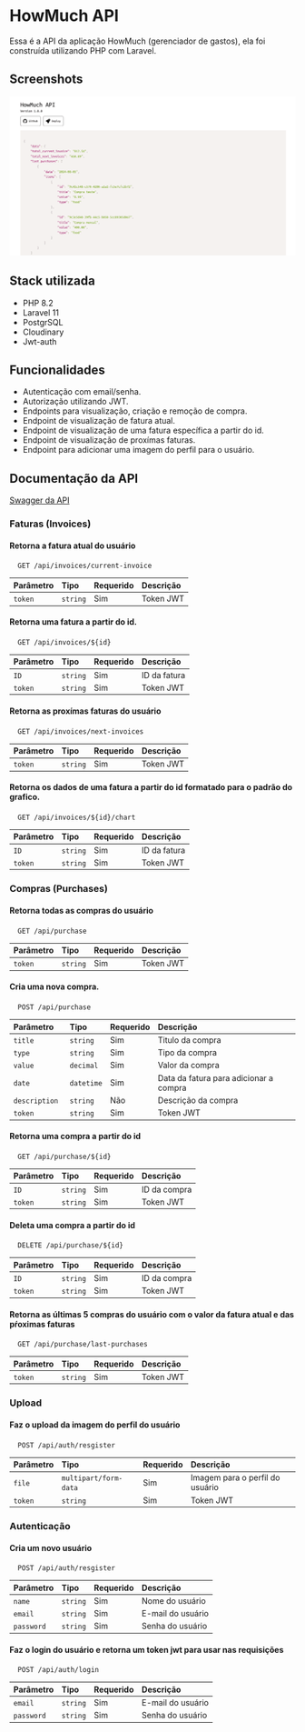 # HowMuch API

Essa é a API da aplicação HowMuch (gerenciador de gastos), ela foi construída utilizando PHP com Laravel.

## Screenshots

![App Screenshot](public/github/image.png)

## Stack utilizada

-   PHP 8.2
-   Laravel 11
-   PostgrSQL
-   Cloudinary
-   Jwt-auth

## Funcionalidades

-   Autenticação com email/senha.
-   Autorização utilizando JWT.
-   Endpoints para visualização, criação e remoção de compra.
-   Endpoint de visualização de fatura atual.
-   Endpoint de visualização de uma fatura específica a partir do id.
-   Endpoint de visualização de proxímas faturas.
-   Endpoint para adicionar uma imagem do perfil para o usuário.

## Documentação da API

[Swagger da API](https://how-much.iarlenreis.com.br/api/documentation)

### Faturas (Invoices)

#### Retorna a fatura atual do usuário

```http
  GET /api/invoices/current-invoice
```

| Parâmetro | Tipo     | Requerido | Descrição |
| :-------- | :------- | :-------- | :-------- |
| `token `  | `string` | Sim       | Token JWT |

#### Retorna uma fatura a partir do id.

```http
  GET /api/invoices/${id}
```

| Parâmetro | Tipo     | Requerido | Descrição    |
| :-------- | :------- | :-------- | :----------- |
| `ID `     | `string` | Sim       | ID da fatura |
| `token `  | `string` | Sim       | Token JWT    |

#### Retorna as proxímas faturas do usuário

```http
  GET /api/invoices/next-invoices
```

| Parâmetro | Tipo     | Requerido | Descrição |
| :-------- | :------- | :-------- | :-------- |
| `token `  | `string` | Sim       | Token JWT |

#### Retorna os dados de uma fatura a partir do id formatado para o padrão do grafico.

```http
  GET /api/invoices/${id}/chart
```

| Parâmetro | Tipo     | Requerido | Descrição    |
| :-------- | :------- | :-------- | :----------- |
| `ID `     | `string` | Sim       | ID da fatura |
| `token `  | `string` | Sim       | Token JWT    |

### Compras (Purchases)

#### Retorna todas as compras do usuário

```http
  GET /api/purchase
```

| Parâmetro | Tipo     | Requerido | Descrição |
| :-------- | :------- | :-------- | :-------- |
| `token `  | `string` | Sim       | Token JWT |

#### Cria uma nova compra.

```http
  POST /api/purchase
```

| Parâmetro      | Tipo       | Requerido | Descrição                              |
| :------------- | :--------- | :-------- | :------------------------------------- |
| `title `       | `string`   | Sim       | Titulo da compra                       |
| `type `        | `string`   | Sim       | Tipo da compra                         |
| `value `       | `decimal`  | Sim       | Valor da compra                        |
| `date `        | `datetime` | Sim       | Data da fatura para adicionar a compra |
| `description ` | `string`   | Não       | Descrição da compra                    |
| `token `       | `string`   | Sim       | Token JWT                              |

#### Retorna uma compra a partir do id

```http
  GET /api/purchase/${id}
```

| Parâmetro | Tipo     | Requerido | Descrição    |
| :-------- | :------- | :-------- | :----------- |
| `ID `     | `string` | Sim       | ID da compra |
| `token `  | `string` | Sim       | Token JWT    |

#### Deleta uma compra a partir do id

```http
  DELETE /api/purchase/${id}
```

| Parâmetro | Tipo     | Requerido | Descrição    |
| :-------- | :------- | :-------- | :----------- |
| `ID `     | `string` | Sim       | ID da compra |
| `token `  | `string` | Sim       | Token JWT    |

#### Retorna as últimas 5 compras do usuário com o valor da fatura atual e das pŕoximas faturas

```http
  GET /api/purchase/last-purchases
```

| Parâmetro | Tipo     | Requerido | Descrição |
| :-------- | :------- | :-------- | :-------- |
| `token `  | `string` | Sim       | Token JWT |

### Upload

#### Faz o upload da imagem do perfil do usuário

```http
  POST /api/auth/resgister
```

| Parâmetro | Tipo                  | Requerido | Descrição                       |
| :-------- | :-------------------- | :-------- | :------------------------------ |
| `file `   | `multipart/form-data` | Sim       | Imagem para o perfil do usuário |
| `token `  | `string`              | Sim       | Token JWT                       |

### Autenticação

#### Cria um novo usuário

```http
  POST /api/auth/resgister
```

| Parâmetro   | Tipo     | Requerido | Descrição         |
| :---------- | :------- | :-------- | :---------------- |
| `name `     | `string` | Sim       | Nome do usuário   |
| `email `    | `string` | Sim       | E-mail do usuário |
| `password ` | `string` | Sim       | Senha do usuário  |

#### Faz o login do usuário e retorna um token jwt para usar nas requisições

```http
  POST /api/auth/login
```

| Parâmetro   | Tipo     | Requerido | Descrição         |
| :---------- | :------- | :-------- | :---------------- |
| `email `    | `string` | Sim       | E-mail do usuário |
| `password ` | `string` | Sim       | Senha do usuário  |

